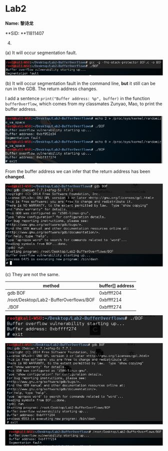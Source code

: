 # Lab2

**Name: 黎诗龙**

**SID: **11811407

4. 

   (a) It will occur segmentation fault.

   ![image-20200917164539852](./pictures/image-20200917164539852.png)

   (b) It will occur segmentation fault in the command line, **but** it still can be run in the GDB. The return address changes.
   
   I add a sentence `print("Buffer address: %p", buffer)` in the function  `bufferOverflow`, which comes from my classmates Zunyao, Mao, to print the buffer address.
   
   ![image-20200918184038064](./pictures/image-20200918184038064.png)
   
   From the buffer address we can infer that the return address has been **changed**.
   
   
   
   ![image-20200917164832074](./pictures/image-20200917164832074.png)
   
   
   
   (c) They are not the same. 
   
   | method                                 | buffer[] address |
   | -------------------------------------- | ---------------- |
   | gdb BOF                                | 0xbffff204       |
   | /root/Desktop/Lab2-BufferOverflows/BOF | 0xbffff214       |
   | ./BOF                                  | 0xbffff274       |
   
   ![image-20200917170333048](./pictures/image-20200917170333048.png)



![image-20200917170401184](./pictures/image-20200917170401184.png)



![image-20200917170424398](./pictures/image-20200917170424398.png)

